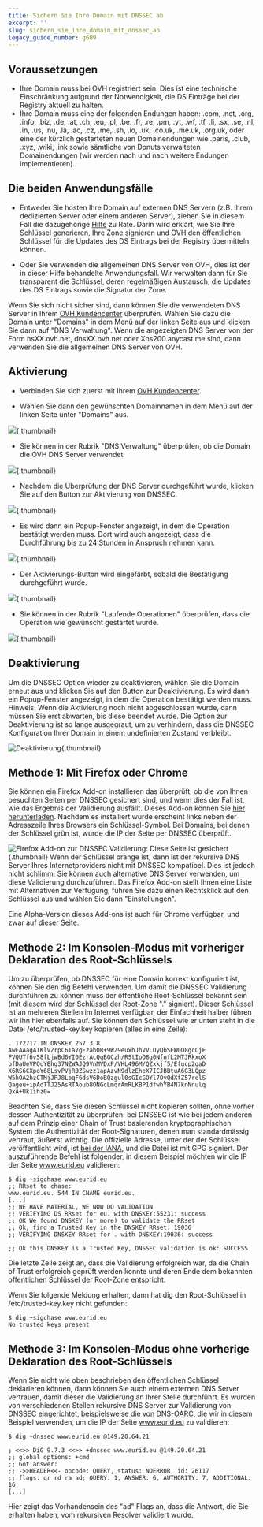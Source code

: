 ```yaml
---
title: Sichern Sie Ihre Domain mit DNSSEC ab
excerpt: ''
slug: sichern_sie_ihre_domain_mit_dnssec_ab
legacy_guide_number: g609
---
```



## Voraussetzungen

- Ihre Domain muss bei OVH registriert sein. Dies ist eine technische Einschränkung aufgrund der Notwendigkeit, die DS Einträge bei der Registry aktuell zu halten.
- Ihre Domain muss eine der folgenden Endungen haben: .com, .net, .org, .info, .biz, .de, .at, .ch, .eu, .pl, .be. .fr, .re, .pm, .yt, .wf, .tf, .li, .sx, .se, .nl, .in, .us, .nu, .la, .ac, .cz, .me, .sh, .io, .uk, .co.uk, .me.uk, .org.uk, oder eine der kürzlich gestarteten neuen Domainendungen wie .paris, .club, .xyz, .wiki, .ink sowie sämtliche von Donuts verwalteten Domainendungen (wir werden nach und nach weitere Endungen implementieren).




## Die beiden Anwendungsfälle

- Entweder Sie hosten Ihre Domain auf externen DNS Servern (z.B. Ihrem dedizierten Server oder einem anderen Server), ziehen Sie in diesem Fall die dazugehörige [Hilfe](http://hilfe.ovh.de/DnsSec) zu Rate. Darin wird erklärt, wie Sie Ihre Schlüssel generieren, Ihre Zone signieren und OVH den öffentlichen Schlüssel für die Updates des DS Eintrags bei der Registry übermitteln können.

- Oder Sie verwenden die allgemeinen DNS Server von OVH, dies ist der in dieser Hilfe behandelte Anwendungsfall. Wir verwalten dann für Sie transparent die Schlüssel, deren regelmäßigen Austausch, die Updates des DS Eintrags sowie die Signatur der Zone.


Wenn Sie sich nicht sicher sind, dann können Sie die verwendeten DNS Server in Ihrem [OVH Kundencenter](https://www.ovh.com/manager/web) überprüfen. Wählen Sie dazu die Domain unter "Domains" in dem Menü auf der linken Seite aus und klicken Sie dann auf "DNS Verwaltung". Wenn die angezeigten DNS Server von der Form nsXX.ovh.net, dnsXX.ovh.net oder Xns200.anycast.me sind, dann verwenden Sie die allgemeinen DNS Server von OVH.


## Aktivierung

- Verbinden Sie sich zuerst mit Ihrem [OVH Kundencenter](https://www.ovh.com/manager/web).

- Wählen Sie dann den gewünschten Domainnamen in dem Menü auf der linken Seite unter "Domains" aus.



![](images/img_2896.jpg){.thumbnail}

- Sie können in der Rubrik "DNS Verwaltung" überprüfen, ob die Domain die OVH DNS Server verwendet.



![](images/img_3966.jpg){.thumbnail}

- Nachdem die Überprüfung der DNS Server durchgeführt wurde, klicken Sie auf den Button zur Aktivierung von DNSSEC.



![](images/img_3967.jpg){.thumbnail}

- Es wird dann ein Popup-Fenster angezeigt, in dem die Operation bestätigt werden muss. Dort wird auch angezeigt, dass die Durchführung bis zu 24 Stunden in Anspruch nehmen kann.



![](images/img_2895.jpg){.thumbnail}

- Der Aktivierungs-Button wird eingefärbt, sobald die Bestätigung durchgeführt wurde.



![](images/img_3968.jpg){.thumbnail}

- Sie können in der Rubrik "Laufende Operationen" überprüfen, dass die Operation wie gewünscht gestartet wurde.



![](images/img_3969.jpg){.thumbnail}


## Deaktivierung
Um die DNSSEC Option wieder zu deaktivieren, wählen Sie die Domain erneut aus und klicken Sie auf den Button zur Deaktivierung. Es wird dann ein Popup-Fenster angezeigt, in dem die Operation bestätigt werden muss. 
Hinweis: Wenn die Aktivierung noch nicht abgeschlossen wurde, dann müssen Sie erst abwarten, bis diese beendet wurde. Die Option zur Deaktivierung ist so lange ausgegraut, um zu verhindern, dass die DNSSEC Konfiguration Ihrer Domain in einem undefinierten Zustand verbleibt.

![Deaktivierung](images/img_3970.jpg){.thumbnail}


## Methode 1: Mit Firefox oder Chrome
Sie können ein Firefox Add-on installieren das überprüft, ob die von Ihnen besuchten Seiten per DNSSEC gesichert sind, und wenn dies der Fall ist, wie das Ergebnis der Validierung ausfällt. Dieses Add-on können Sie [hier herunterladen](http://www.dnssec-validator.cz/). Nachdem es installiert wurde erscheint links neben der Adresszeile Ihres Browsers ein Schlüssel-Symbol. Bei Domains, bei denen der Schlüssel grün ist, wurde die IP der Seite per DNSSEC überprüft.

![Firefox Add-on zur DNSSEC Validierung: Diese Seite ist gesichert](images/img_119.jpg){.thumbnail}
Wenn der Schlüssel orange ist, dann ist der rekursive DNS Server Ihres Internetproviders nicht mit DNSSEC kompatibel. Dies ist jedoch nicht schlimm: Sie können auch alternative DNS Server verwenden, um diese Validierung durchzuführen. Das Firefox Add-on stellt Ihnen eine Liste mit Alternativen zur Verfügung, führen Sie dazu einen Rechtsklick auf den Schlüssel aus und wählen Sie dann "Einstellungen".

Eine Alpha-Version dieses Add-ons ist auch für Chrome verfügbar, und zwar auf [dieser Seite](https://chrome.google.com/webstore/detail/hpmbmjbcmglolhjdcbicfdhmgmcoeknm).


## Methode 2: Im Konsolen-Modus mit vorheriger Deklaration des Root-Schlüssels
Um zu überprüfen, ob DNSSEC für eine Domain korrekt konfiguriert ist, können Sie den dig Befehl verwenden. Um damit die DNSSEC Validierung durchführen zu können muss der öffentliche Root-Schlüssel bekannt sein (mit diesem wird der Schlüssel der Root-Zone "." signiert). Dieser Schlüssel ist an mehreren Stellen im Internet verfügbar, der Einfachheit halber führen wir ihn hier ebenfalls auf. Sie können den Schlüssel wie er unten steht in die Datei /etc/trusted-key.key kopieren (alles in eine Zeile):


```
. 172717 IN DNSKEY 257 3 8 AwEAAagAIKlVZrpC6Ia7gEzahOR+9W29euxhJhVVLOyQbSEW0O8gcCjF
FVQUTf6v58fLjwBd0YI0EzrAcQqBGCzh/RStIoO8g0NfnfL2MTJRkxoX
bfDaUeVPQuYEhg37NZWAJQ9VnMVDxP/VHL496M/QZxkjf5/Efucp2gaD
X6RS6CXpoY68LsvPVjR0ZSwzz1apAzvN9dlzEheX7ICJBBtuA6G3LQpz
W5hOA2hzCTMjJPJ8LbqF6dsV6DoBQzgul0sGIcGOYl7OyQdXfZ57relS
Qageu+ipAdTTJ25AsRTAoub8ONGcLmqrAmRLKBP1dfwhYB4N7knNnulq
QxA+Uk1ihz0=
```


Beachten Sie, dass Sie diesen Schlüssel nicht kopieren sollten, ohne vorher dessen Authentizität zu überprüfen: bei DNSSEC ist wie bei jedem anderen auf dem Prinzip einer Chain of Trust basierenden kryptographischen System die Authentizität der Root-Signaturen, denen man standardmässig vertraut, äußerst wichtig. Die offizielle Adresse, unter der der Schlüssel veröffentlicht wird, ist [bei der IANA](https://data.iana.org/root-anchors/), und die Datei ist mit GPG signiert.
Der auszuführende Befehl ist folgender, in diesem Beispiel möchten wir die IP der Seite www.eurid.eu validieren:

```
$ dig +sigchase www.eurid.eu
;; RRset to chase:
www.eurid.eu. 544 IN CNAME eurid.eu.
[...]
;; WE HAVE MATERIAL, WE NOW DO VALIDATION
;; VERIFYING DS RRset for eu. with DNSKEY:55231: success
;; OK We found DNSKEY (or more) to validate the RRset
;; Ok, find a Trusted Key in the DNSKEY RRset: 19036
;; VERIFYING DNSKEY RRset for . with DNSKEY:19036: success

;; Ok this DNSKEY is a Trusted Key, DNSSEC validation is ok: SUCCESS
```


Die letzte Zeile zeigt an, dass die Validierung erfolgreich war, da die Chain of Trust erfolgreich geprüft werden konnte und deren Ende dem bekannten offentlichen Schlüssel der Root-Zone entspricht.

Wenn Sie folgende Meldung erhalten, dann hat dig den Root-Schlüssel in /etc/trusted-key.key nicht gefunden:

```
$ dig +sigchase www.eurid.eu
No trusted keys present
```




## Methode 3: Im Konsolen-Modus ohne vorherige Deklaration des Root-Schlüssels
Wenn Sie nicht wie oben beschrieben den öffentlichen Schlüssel deklarieren können, dann können Sie auch einem externen DNS Server vertrauen, damit dieser die Validierung an Ihrer Stelle durchführt. Es wurden von verschiedenen Stellen rekursive DNS Server zur Validierung von DNSSEC eingerichtet, beispielsweise die von [DNS-OARC](https://www.dns-oarc.net/oarc/services/odvr), die wir in diesem Beispiel verwenden, um die IP der Seite www.eurid.eu zu validieren:


```
$ dig +dnssec www.eurid.eu @149.20.64.21

; <<>> DiG 9.7.3 <<>> +dnssec www.eurid.eu @149.20.64.21
;; global options: +cmd
;; Got answer:
;; ->>HEADER<<- opcode: QUERY, status: NOERROR, id: 26117
;; flags: qr rd ra ad; QUERY: 1, ANSWER: 6, AUTHORITY: 7, ADDITIONAL: 16
[...]
```


Hier zeigt das Vorhandensein des "ad" Flags an, dass die Antwort, die Sie erhalten haben, vom rekursiven Resolver validiert wurde.

